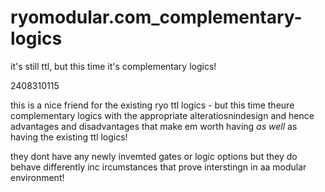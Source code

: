 # ryomodular.com_complementary-logics
 it's still ttl, but this time it's complementary logics!

2408310115

this is a nice friend for the existing ryo ttl logics - but this time theure complementary logics with the appropriate alteratiosnindesign and hence advantages and disadvantages that make em worth having _as well_ as having the existing ttl logics!

they dont have any newly invemted gates or logic options but they do behave differently inc ircumstances that prove interstingn in aa modular environment!